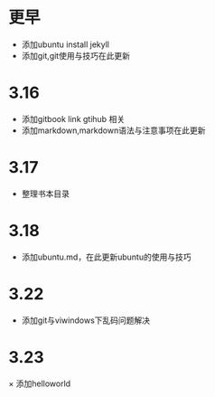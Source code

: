 # 更早
* 添加ubuntu install jekyll
* 添加git,git使用与技巧在此更新

# 3.16
* 添加gitbook link gtihub 相关
* 添加markdown,markdown语法与注意事项在此更新

# 3.17
* 整理书本目录

# 3.18
* 添加ubuntu.md，在此更新ubuntu的使用与技巧

# 3.22
* 添加git与viwindows下乱码问题解决

# 3.23
× 添加helloworld
